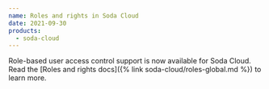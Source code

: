 ```yaml
---
name: Roles and rights in Soda Cloud
date: 2021-09-30
products:
  - soda-cloud
---
```

Role-based user access control support is now available for Soda Cloud. 
Read the [Roles and rights docs]({% link soda-cloud/roles-global.md %}) to learn more.